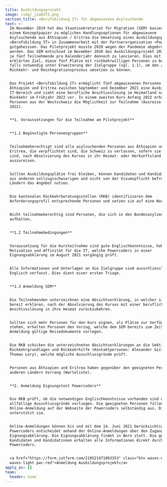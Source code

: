 ```yaml
---
title: Ausbildungsprojekt
image: /img/_j2a0373.png
section_title: «Berufsbildung IT» für abgewiesene Asylsuchende
text: >-
  Im November 2019 hat das Staatssekretariat für Migration (SEM) basierend auf
  einem Konzeptpapier zu möglichen Handlungsoptionen für abgewiesene
  Asylsuchende aus Äthiopien / Eritrea die Umsetzung eines Ausbildungsprojekts
  «Berufsbildung IT» in Zusammenarbeit mit der Partnerorganisation «Powercoders»
  gutgeheissen. Das Pilotprojekt musste 2020 wegen der Pandemie abgebrochen
  werden. Das SEM entschied im November 2020 das Ausbildungsprojekt 2021/22 für
  je fünf Teilnehmende pro Kalenderjahr dennoch zu lancieren. Dies mit dem
  erklärten Ziel, diese fünf Plätze mit rückkehrwilligen Personen zu besetzen,
  falls notwendig unter Erweiterung der Zielgruppe (vgl. 1.1), um den zentralen
  Rückkehr- und Reintegrationsprozess umsetzen zu können.


  Das Projekt «Berufsbildung IT» ermöglicht fünf abgewiesenen Personen aus
  Äthiopien und Eritrea zwischen September und Dezember 2021 eine Ausbildung im
  IT-Bereich und sieht eine berufliche Anschlusslösung im Heimatland nach der
  Rückkehr im Frühjahr 2022 vor. In einem zweiten Kurs Anfang 2022 erhalten fünf
  Personen aus der Westschweiz die Möglichkeit zur Teilnahme (Ausreise Herbst
  2022). 


  **1. Voraussetzungen für die Teilnahme am Pilotprojekt**


  **1.1 Begünstigte Personengruppen**


  Teilnahmeberechtigt sind alle asylsuchenden Personen aus Äthiopien und
  Eritrea, die verpflichtet sind, die Schweiz zu verlassen, sofern sie bereit
  sind, nach Absolvierung des Kurses in ihr Heimat- oder Herkunftsland
  auszureisen.


  Sollten Ausbildungsplätze frei bleiben, können Kandidaten und Kandidatinnen
  aus anderen vollzugsschwierigen und nicht von der Visumspflicht befreiten
  Ländern das Angebot nutzen.


  Die kantonalen Rückkehrberatungsstellen (RKB) identifizieren dem
  Anforderungsprofil entsprechende Personen und setzen sie auf eine Warteliste.


  Nicht teilnahmeberechtig sind Personen, die sich in den Bundesasylzentren
  aufhalten.


  **1.2 Teilnahmebedingungen**


  Voraussetzung für die Kursteilnahme sind gute Englischkenntnisse, hohe
  Motivation und Affinität für die IT, welche Powercoders in einer
  Eignungsabklärung im August 2021 vorgängig prüft.


  Alle Informationen und Unterlagen an die Zielgruppe sind ausschliesslich in
  Englisch verfasst. Dies dient einer ersten Triage.


  **1.3 Anmeldung SEM**


  Die Teilnehmenden unterzeichnen eine Absichtserklärung, in welcher sie sich
  bereit erklären, nach der Absolvierung des Kurses mit einer beruflichen
  Anschlusslösung in ihre Heimat zurückzukehren.


  Sollten sich mehr Personen für den Kurs eignen, als Plätze zur Verfügung
  stehen, erhalten Personen den Vorzug, welche dem SEM bereits zum Zeitpunkt der
  Anmeldung gültige Reisedokumente vorlegen.


  Die RKB schicken die unterzeichneten Absichtserklärungen an die Sektion
  Rückkehrgrundlagen und Rückkehrhilfe (Kontaktpersonen: Alexander Gisler und
  Thomas Lory), welche mögliche Ausschlussgründe prüft.


  Personen aus Äthiopien und Eritrea haben gegenüber den geeigneten Personen aus
  anderen Ländern Vorrang (Warteliste).


  **2. Anmeldung Eignungstest Powercoders**


  Die RKB prüft, ob die notwendigen Englischkenntnisse vorhanden sind und ob
  allfällige Ausschlussgründe vorliegen. Die geeigneten Personen füllen die
  Online-Anmeldung auf der Webseite der Powercoders selbständig aus. Die RKB
  unterstützt sie. 


  Online-Anmeldungen können bis und mit dem 14. Juni 2021 berücksichtigt werden.
  Powercoders entscheidet anhand der Online-Anmeldungen über den Zugang zur
  Eignungsabklärung. Die Eignungsabklärung findet in Bern statt. Die geeigneten
  Kandidaten und Kandidatinnen erhalten alle Informationen direkt durch
  Powercoders.


  <a href="https://form.jotform.com/210521471893353" class="btn waves-effect
  waves-light pwc-red">Anmeldung Ausbildungsprojekt</a>
apply_as: []
team:
  header: none
---
```


